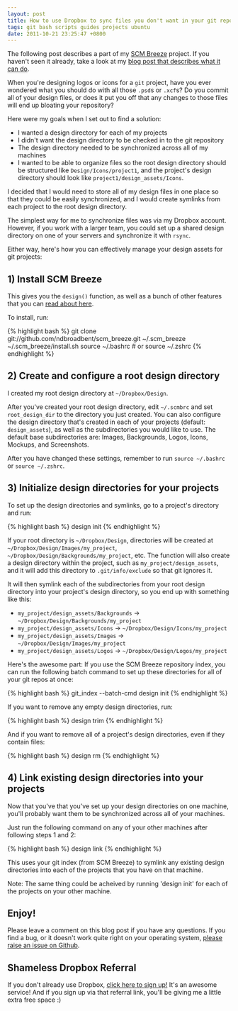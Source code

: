 ```yaml
---
layout: post
title: How to use Dropbox to sync files you don't want in your git repos
tags: git bash scripts guides projects ubuntu
date: 2011-10-21 23:25:47 +0800
---
```

The following post describes a part of my [SCM Breeze](http://madebynathan.com/2011/10/18/git-shortcuts-like-youve-never-seen-before/)
project. If you haven't seen it already, take a look at my [blog post that describes what it can do](http://madebynathan.com/2011/10/18/git-shortcuts-like-youve-never-seen-before/).

When you're designing logos or icons for a `git` project,
have you ever wondered what you should do with all those `.psd`s or `.xcf`s?
Do you commit all of your design files, or does it put you off that any changes to those files
will end up bloating your repository?

Here were my goals when I set out to find a solution:

* I wanted a design directory for each of my projects
* I didn't want the design directory to be checked in to the git repository
* The design directory needed to be synchronized across all of my machines
* I wanted to be able to organize files so the root design directory should
  be structured like `Design/Icons/project1`, and the project's design directory
  should look like `project1/design_assets/Icons`.


I decided that I would need to store all of my design files in one place so that they could be easily
synchronized, and I would create symlinks from each project to the root design directory.

The simplest way for me to synchronize files was via my Dropbox account.
However, if you work with a larger team, you could set up a shared design directory on one
of your servers and synchronize it with `rsync`.


Either way, here's how you can effectively manage your design assets for git projects:


## 1) Install SCM Breeze

This gives you the `design()` function, as well as a bunch of other features that you can [read about here](http://madebynathan.com/2011/10/18/git-shortcuts-like-youve-never-seen-before/).

To install, run:

{% highlight bash %}
git clone git://github.com/ndbroadbent/scm_breeze.git ~/.scm_breeze
~/.scm_breeze/install.sh
source ~/.bashrc   # or source ~/.zshrc
{% endhighlight %}


## 2) Create and configure a root design directory

I created my root design directory at `~/Dropbox/Design`.

After you've created your root design directory, edit `~/.scmbrc` and set `root_design_dir`
to the directory you just created.
You can also configure the design directory that's created in each of your projects
(default: `design_assets`), as well as the subdirectories you would like to use.
The default base subdirectories are: Images, Backgrounds, Logos, Icons, Mockups, and Screenshots.

After you have changed these settings, remember to run `source ~/.bashrc` or `source ~/.zshrc`.


## 3) Initialize design directories for your projects

To set up the design directories and symlinks, go to a project's directory and run:

{% highlight bash %}
design init
{% endhighlight %}

If your root directory is `~/Dropbox/Design`, directories will be created at
`~/Dropbox/Design/Images/my_project`, `~/Dropbox/Design/Backgrounds/my_project`, etc.
The function will also create a design directory within the project,
such as `my_project/design_assets`, and it will add this directory to `.git/info/exclude` so that git ignores it.

It will then symlink each of the subdirectories from your root design directory into your project's design directory,
so you end up with something like this:

* `my_project/design_assets/Backgrounds` -> `~/Dropbox/Design/Backgrounds/my_project`
* `my_project/design_assets/Icons` -> `~/Dropbox/Design/Icons/my_project`
* `my_project/design_assets/Images` -> `~/Dropbox/Design/Images/my_project`
* `my_project/design_assets/Logos` -> `~/Dropbox/Design/Logos/my_project`


Here's the awesome part: If you use the SCM Breeze repository index,
you can run the following batch command to set up these directories for all of your git repos at once:

{% highlight bash %}
git_index --batch-cmd design init
{% endhighlight %}


If you want to remove any empty design directories, run:

{% highlight bash %}
design trim
{% endhighlight %}

And if you want to remove all of a project's design directories, even if they contain files:

{% highlight bash %}
design rm
{% endhighlight %}


## 4) Link existing design directories into your projects

Now that you've that you've set up your design directories on one machine,
you'll probably want them to be synchronized across all of your machines.

Just run the following command on any of your other machines after following steps 1 and 2:

{% highlight bash %}
design link
{% endhighlight %}

This uses your git index (from SCM Breeze) to symlink any existing design directories
into each of the projects that you have on that machine.

Note: The same thing could be acheived by running 'design init' for each of the projects on your other machine.


## Enjoy!

Please leave a comment on this blog post if you have any questions.
If you find a bug, or it doesn't work quite right on your operating system,
[please raise an issue on Github](https://github.com/ndbroadbent/scm_breeze/issues).


## Shameless Dropbox Referral

If you don't already use Dropbox, [click here to sign up!](http://db.tt/hN3mN1W) It's an awesome service!
And if you sign up via that referral link, you'll be giving me a little extra free space :)

